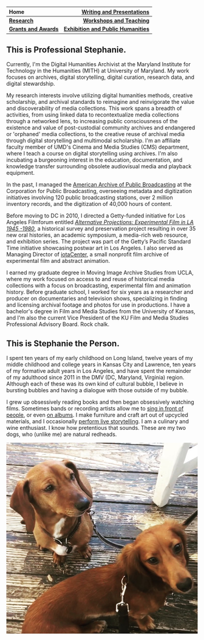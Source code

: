 | **Home**      | **[Writing and Presentations](/writing-presentations.md)** |
| :----------- | -----------: |
| **[Research](/research.md)**          | **[Workshops and Teaching](/workshops-teaching.md)**       |
|   **[Grants and Awards](/grants-awards.md)**   | **[Exhibition and Public Humanities](/exhibition-publichumanities.md)**      |



## This is Professional Stephanie.

Currently, I'm the Digital Humanities Archivist at the Maryland Institute for Technology in the Humanities (MITH) at University of Maryland. My work focuses on archives, digital storytelling, digital curation, research data, and digital stewardship.

My research interests involve utilizing digital humanities methods, creative scholarship, and archival standards to reimagine and reinvigorate the value and discoverability of media collections. This work spans a breadth of activities, from using linked data to recontextualize media collections through a networked lens, to increasing public consciousness of the existence and value of post-custodial community archives and endangered or 'orphaned' media collections, to the creative reuse of archival media through digital storytelling and multimodal scholarship. I'm an affiliate faculty member of UMD's Cinema and Media Studies (CMS) department, where I teach a course on digital storytelling using archives. I'm also incubating a burgeoning interest in the education, documentation, and knowledge transfer surrounding obsolete audiovisual media and playback equipment.

In the past, I managed the [American Archive of Public Broadcasting](https://americanarchive.org/about-the-american-archive) at the Corporation for Public Broadcasting, overseeing metadata and digitization initiatives involving 120 public broadcasting stations, over 2 million inventory records, and the digitization of 40,000 hours of content.

Before moving to DC in 2010, I directed a Getty-funded initiative for Los Angeles Filmforum entitled *[Alternative Projections: Experimental Film in LA 1945 -1980](https://www.alternativeprojections.com/)*, a historical survey and preservation project resulting in over 35 new oral histories, an academic symposium, a media-rich web resource, and exhibition series. The project was part of the Getty’s Pacific Standard Time initiative showcasing postwar art in Los Angeles. I also served as Managing Director of [iotaCenter](http://iotacenter.org/), a small nonprofit film archive of experimental film and abstract animation.

I earned my graduate degree in Moving Image Archive Studies from UCLA, where my work focused on access to and reuse of historical media collections with a focus on broadcasting, experimental film and animation history. Before graduate school, I worked for six years as a researcher and producer on documentaries and television shows, specializing in finding and licensing archival footage and photos for use in productions. I have a bachelor's degree in Film and Media Studies from the University of Kansas, and I'm also the current Vice President of the KU Film and Media Studies Professional Advisory Board. Rock chalk.

## This is Stephanie the Person.

I spent ten years of my early childhood on Long Island, twelve years of my middle childhood and college years in Kansas City and Lawrence, ten years of my formative adult years in Los Angeles, and have spent the remainder of my adulthood since 2011 in the DMV (DC, Maryland, Virginia) region. Although each of these was its own kind of cultural bubble, I believe in bursting bubbles and having a dialogue with those outside of my bubble.

I grew up obsessively reading books and then began obsessively watching films. Sometimes bands or recording artists allow me to [sing in front of people](https://scontent-iad3-2.xx.fbcdn.net/v/t1.6435-9/48041595_10155598732081090_742484014505394176_n.jpg?_nc_cat=111&ccb=1-7&_nc_sid=5f2048&_nc_ohc=oxCaBJ33ryYAX-fWCox&_nc_ht=scontent-iad3-2.xx&oh=00_AfCV4XNZiGG2W9VI6BVs1SaDWiW1xVgnt1yakGvp-J9riA&oe=662D18F8), or even [on albums](https://stettes.bandcamp.com/album/future-shit). I make furniture and craft art out of upcycled materials, and I occasionally [perform live storytelling](https://www.instagram.com/p/2xU1BnGwRQ/). I am a culinary and wine enthusiast. I know how pretentious that sounds. These are my two dogs, who (unlike me) are natural redheads.

![Abbott and Penny](images/abbott-penny.jpg)
